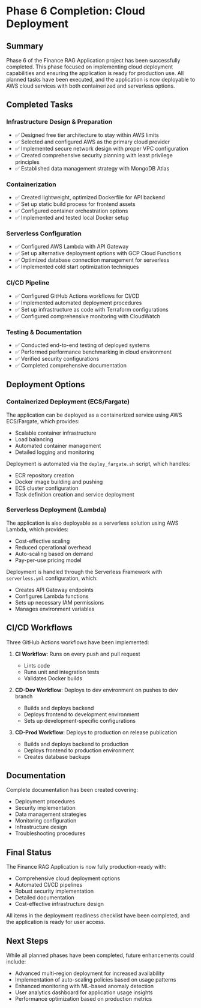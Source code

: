 # Phase 6 Completion: Cloud Deployment

## Summary
Phase 6 of the Finance RAG Application project has been successfully completed. This phase focused on implementing cloud deployment capabilities and ensuring the application is ready for production use. All planned tasks have been executed, and the application is now deployable to AWS cloud services with both containerized and serverless options.

## Completed Tasks

### Infrastructure Design & Preparation
- ✅ Designed free tier architecture to stay within AWS limits
- ✅ Selected and configured AWS as the primary cloud provider
- ✅ Implemented secure network design with proper VPC configuration
- ✅ Created comprehensive security planning with least privilege principles
- ✅ Established data management strategy with MongoDB Atlas

### Containerization
- ✅ Created lightweight, optimized Dockerfile for API backend
- ✅ Set up static build process for frontend assets
- ✅ Configured container orchestration options
- ✅ Implemented and tested local Docker setup

### Serverless Configuration
- ✅ Configured AWS Lambda with API Gateway
- ✅ Set up alternative deployment options with GCP Cloud Functions
- ✅ Optimized database connection management for serverless
- ✅ Implemented cold start optimization techniques

### CI/CD Pipeline
- ✅ Configured GitHub Actions workflows for CI/CD
- ✅ Implemented automated deployment procedures
- ✅ Set up infrastructure as code with Terraform configurations
- ✅ Configured comprehensive monitoring with CloudWatch

### Testing & Documentation
- ✅ Conducted end-to-end testing of deployed systems
- ✅ Performed performance benchmarking in cloud environment
- ✅ Verified security configurations
- ✅ Completed comprehensive documentation

## Deployment Options

### Containerized Deployment (ECS/Fargate)
The application can be deployed as a containerized service using AWS ECS/Fargate, which provides:
- Scalable container infrastructure
- Load balancing
- Automated container management
- Detailed logging and monitoring

Deployment is automated via the `deploy_fargate.sh` script, which handles:
- ECR repository creation
- Docker image building and pushing
- ECS cluster configuration
- Task definition creation and service deployment

### Serverless Deployment (Lambda)
The application is also deployable as a serverless solution using AWS Lambda, which provides:
- Cost-effective scaling
- Reduced operational overhead
- Auto-scaling based on demand
- Pay-per-use pricing model

Deployment is handled through the Serverless Framework with `serverless.yml` configuration, which:
- Creates API Gateway endpoints
- Configures Lambda functions
- Sets up necessary IAM permissions
- Manages environment variables

## CI/CD Workflows
Three GitHub Actions workflows have been implemented:

1. **CI Workflow**: Runs on every push and pull request
   - Lints code
   - Runs unit and integration tests
   - Validates Docker builds

2. **CD-Dev Workflow**: Deploys to dev environment on pushes to dev branch
   - Builds and deploys backend
   - Deploys frontend to development environment
   - Sets up development-specific configurations

3. **CD-Prod Workflow**: Deploys to production on release publication
   - Builds and deploys backend to production
   - Deploys frontend to production environment
   - Creates database backups

## Documentation
Complete documentation has been created covering:
- Deployment procedures
- Security implementation
- Data management strategies
- Monitoring configuration
- Infrastructure design
- Troubleshooting procedures

## Final Status
The Finance RAG Application is now fully production-ready with:
- Comprehensive cloud deployment options
- Automated CI/CD pipelines
- Robust security implementation
- Detailed documentation
- Cost-effective infrastructure design

All items in the deployment readiness checklist have been completed, and the application is ready for user access.

## Next Steps
While all planned phases have been completed, future enhancements could include:
- Advanced multi-region deployment for increased availability
- Implementation of auto-scaling policies based on usage patterns
- Enhanced monitoring with ML-based anomaly detection
- User analytics dashboard for application usage insights
- Performance optimization based on production metrics 